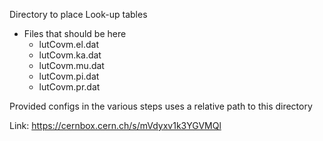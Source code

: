 Directory to place Look-up tables
- Files that should be here
  - lutCovm.el.dat
  - lutCovm.ka.dat
  - lutCovm.mu.dat
  - lutCovm.pi.dat
  - lutCovm.pr.dat

Provided configs in the various steps uses a relative path to this directory

Link: https://cernbox.cern.ch/s/mVdyxv1k3YGVMQl